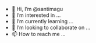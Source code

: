 - 👋 Hi, I’m @santimagu
- 👀 I’m interested in ...
- 🌱 I’m currently learning ...
- 💞️ I’m looking to collaborate on ...
- 📫 How to reach me ...

<!---
santimagu/santimagu is a ✨ special ✨ repository because its `README.md` (this file) appears on your GitHub profile.
You can click the Preview link to take a look at your changes.
--->
